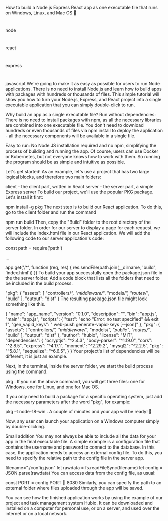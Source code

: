 How to build a Node.js Express React app as one executable file that runs on Windows, Linux, and Mac OS 🏩
#
node
#
react
#
express
#
javascript
We're going to make it as easy as possible for users to run Node applications. There is no need to install Node.js and learn how to build apps with packages with hundreds or thousands of files. This simple tutorial will show you how to turn your Node.js, Express, and React project into a single executable application that you can simply double-click to run.

Why build an app as a single executable file?
Run without dependencies: There is no need to install packages with npm, as all the necessary libraries are combined into one executable file. You don't need to download hundreds or even thousands of files via npm install to deploy the application - all the necessary components will be available in a single file.

Easy to run: No Node.JS installation required and no npm, simplifying the process of building and running the app. Of course, users can use Docker or Kubernetes, but not everyone knows how to work with them. So running the program should be as simple and intuitive as possible.

Let's get started!
As an example, let's use a project that has two large logical blocks, and therefore two main folders:

client - the client part, written in React
server - the server part, a simple Express server
To build our project, we'll use the popular PKG package. Let's install it first:

npm install -g pkg
The next step is to build our React application. To do this, go to the client folder and run the command

npm run build
Then, copy the "Build" folder to the root directory of the server folder. In order for our server to display a page for each request, we will include the index.html file in our React application. We will add the following code to our server application's code:

const path = require('path')

...


app.get('/*', function (req, res) {
    res.sendFile(path.join(__dirname, 'build', 'index.html'))
})
To build your app successfully open the package.json file in the the server folder. Add a code block that lists all the folders that need to be included in the build process.

"pkg": {
    "assets": [
      "controllers/*",
      "middleware/*",
      "models/*",
      "routes/*",
      "build"
    ],
    "output": "dist"
}
The resulting package.json file might look something like this.

{
  "name": "app_name",
  "version": "0.1.0",
  "description": "",
  "bin": "app.js",
  "main": "app.js",
  "scripts": {
    "test": "echo \"Error: no test specified\" && exit 1",
    "gen_vapid_keys": " web-push generate-vapid-keys [--json]"
  },
  "pkg": {
    "assets": [
      "controllers/*",
      "middleware/*",
      "models/*",
      "public",
      "routes/*",
      "build"
    ],
    "output": "dist"
  },
  "author": "hubio",
  "license": "MIT",
  "dependencies": {
    "bcryptjs": "^2.4.3",
    "body-parser": "^1.19.0",
    "cors": "^2.8.5",
    "express": "^4.17.1",
    "moment": "^2.29.2",
    "mysql2": "^2.2.5",
    "pkg": "^5.8.1",
    "sequelize": "^6.6.5",
  }
}
Your project's list of dependencies will be different, it is just an example.

Next, in the terminal, inside the server folder, we start the build process using the command:

pkg .
If you run the above command, you will get three files: one for Windows, one for Linux, and one for Mac OS.

If you only need to build a package for a specific operating system, just add the necessary parameters after the word "pkg", for example:

pkg –t node-18-win .
A couple of minutes and your app will be ready! 🎉

Now, any user can launch your application on a Windows computer simply by double-clicking.

Small addition
You may not always be able to include all the data for your app in the final executable file. A simple example is a configuration file that contains the username and password to connect to the database. In this case, the application needs to access an external config file. To do this, you need to specify the relative path to the config file in the server app.

filename="./config.json"
let rawdata = fs.readFileSync(filename)
let config = JSON.parse(rawdata)
You can access data from the config file, as usual:

const PORT = config.PORT || 8080
Similarly, you can specify the path to an external folder where files uploaded through the app will be saved.

You can see how the finished application works by using the example of our project and task management system Hubio. It can be downloaded and installed on a computer for personal use, or on a server, and used over the internet or on a local network.